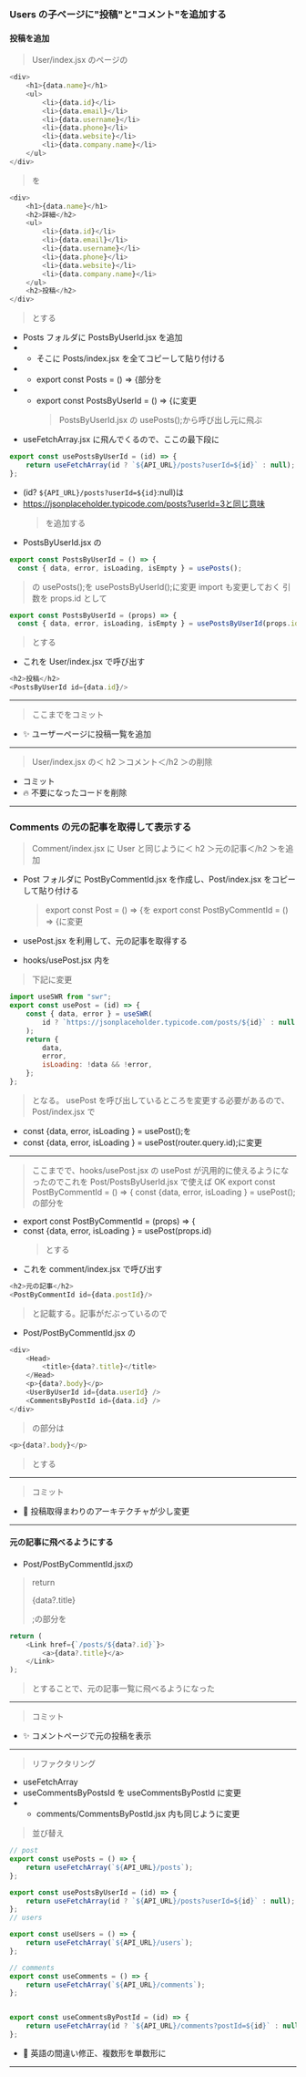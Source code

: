 ### Users の子ページに"投稿"と"コメント"を追加する

#### 投稿を追加

> User/index.jsx のページの

```js
<div>
	<h1>{data.name}</h1>
	<ul>
		<li>{data.id}</li>
		<li>{data.email}</li>
		<li>{data.username}</li>
		<li>{data.phone}</li>
		<li>{data.website}</li>
		<li>{data.company.name}</li>
	</ul>
</div>
```

> を

```js
<div>
	<h1>{data.name}</h1>
	<h2>詳細</h2>
	<ul>
		<li>{data.id}</li>
		<li>{data.email}</li>
		<li>{data.username}</li>
		<li>{data.phone}</li>
		<li>{data.website}</li>
		<li>{data.company.name}</li>
	</ul>
	<h2>投稿</h2>
</div>
```

> とする

- Posts フォルダに PostsByUserId.jsx を追加
- - そこに Posts/index.jsx を全てコピーして貼り付ける
- - export const Posts = () => {部分を
- - export const PostsByUserId = () => {に変更
    > PostsByUserId.jsx の usePosts();から呼び出し元に飛ぶ
- useFetchArray.jsx に飛んでくるので、ここの最下段に

```js
export const usePostsByUserId = (id) => {
	return useFetchArray(id ? `${API_URL}/posts?userId=${id}` : null);
};
```

- (id? `${API_URL}/posts?userId=${id}`:null)は
- https://jsonplaceholder.typicode.com/posts?userId=3と同じ意味
  > を追加する
- PostsByUserId.jsx の

```js
export const PostsByUserId = () => {
  const { data, error, isLoading, isEmpty } = usePosts();
```

> の usePosts();を usePostsByUserId();に変更
> import も変更しておく
> 引数を props.id として

```js
export const PostsByUserId = (props) => {
  const { data, error, isLoading, isEmpty } = usePostsByUserId(props.id);
```

> とする

- これを User/index.jsx で呼び出す

```js
<h2>投稿</h2>
<PostsByUserId id={data.id}/>
```

---

> ここまでをコミット

- ✨ ユーザーページに投稿一覧を追加

---

> User/index.jsx の＜ h2 ＞コメント＜/h2 ＞の削除

- コミット
- 🔥 不要になったコードを削除

---

### Comments の元の記事を取得して表示する

> Comment/index.jsx に User と同じように＜ h2 ＞元の記事＜/h2 ＞を追加

- Post フォルダに PostByCommentId.jsx を作成し、Post/index.jsx をコピーして貼り付ける

  > export const Post = () => {を
  > export const PostByCommentId = () => {に変更

- usePost.jsx を利用して、元の記事を取得する
- hooks/usePost.jsx 内を

> 下記に変更

```js
import useSWR from "swr";
export const usePost = (id) => {
	const { data, error } = useSWR(
		id ? `https://jsonplaceholder.typicode.com/posts/${id}` : null
	);
	return {
		data,
		error,
		isLoading: !data && !error,
	};
};
```

> となる。
> usePost を呼び出しているところを変更する必要があるので、
> Post/index.jsx で

- const {data, error, isLoading } = usePost();を
- const {data, error, isLoading } = usePost(router.query.id);に変更

---

> ここまでで、hooks/usePost.jsx の usePost が汎用的に使えるようになったのでこれを Post/PostsByUserId.jsx で使えば OK
> export const PostByCommentId = () => {
> const {data, error, isLoading } = usePost();の部分を

- export const PostByCommentId = (props) => {
- const {data, error, isLoading } = usePost(props.id)
  > とする
- これを comment/index.jsx で呼び出す

```js
<h2>元の記事</h2>
<PostByCommentId id={data.postId}/>
```

> と記載する。記事がだぶっているので

- Post/PostByCommentId.jsx の

```js
<div>
	<Head>
		<title>{data?.title}</title>
	</Head>
	<p>{data?.body}</p>
	<UserByUserId id={data.userId} />
	<CommentsByPostId id={data.id} />
</div>
```

> の部分は

```js
<p>{data?.body}</p>
```

> とする

---

> コミット

- 🎨 投稿取得まわりのアーキテクチャが少し変更
---

#### 元の記事に飛べるようにする
- Post/PostByCommentId.jsxの
> return <p>{data?.title}</p>;の部分を

```js
return (
	<Link href={`/posts/${data?.id}`}>
		<a>{data?.title}</a>
	</Link>
);
```

> とすることで、元の記事一覧に飛べるようになった

---

> コミット

- ✨ コメントページで元の投稿を表示

---

> リファクタリング

- useFetchArray
- useCommentsByPostsId を useCommentsByPostId に変更
- - comments/CommentsByPostId.jsx 内も同じように変更
>  並び替え
```js
// post
export const usePosts = () => {
    return useFetchArray(`${API_URL}/posts`);
};

export const usePostsByUserId = (id) => {
    return useFetchArray(id ? `${API_URL}/posts?userId=${id}` : null);
};
// users

export const useUsers = () => {
    return useFetchArray(`${API_URL}/users`);
};

// comments
export const useComments = () => {
	return useFetchArray(`${API_URL}/comments`);
};


export const useCommentsByPostId = (id) => {
	return useFetchArray(id ? `${API_URL}/comments?postId=${id}` : null);
};
```

- 🚚 英語の間違い修正、複数形を単数形に

---
